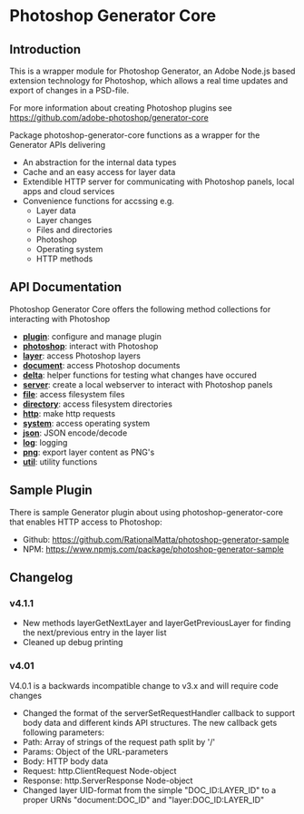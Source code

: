 # Photoshop Generator Core

## Introduction
This is a wrapper module for Photoshop Generator, an Adobe Node.js based extension technology for Photoshop, which allows a real time updates and export of changes in a PSD-file.

For more information about creating Photoshop plugins see
https://github.com/adobe-photoshop/generator-core

Package photoshop-generator-core functions as a wrapper for the Generator APIs delivering
- An abstraction for the internal data types 
- Cache and an easy access for layer data
- Extendible HTTP server for communicating with Photoshop panels, local apps and cloud services
- Convenience functions for accssing e.g.
  - Layer data
  - Layer changes
  - Files and directories
  - Photoshop
  - Operating system
  - HTTP methods

## API Documentation
Photoshop Generator Core offers the following method collections for interacting with Photoshop
- [**plugin**](https://github.com/RationalMatta/photoshop-generator-core/tree/master/documentation#module_plugin): configure and manage plugin
- [**photoshop**](https://github.com/RationalMatta/photoshop-generator-core/tree/master/documentation#module_photoshop): interact with Photoshop
- [**layer**](https://github.com/RationalMatta/photoshop-generator-core/tree/master/documentation#module_layer): access Photoshop layers
- [**document**](https://github.com/RationalMatta/photoshop-generator-core/tree/master/documentation#module_document): access Photoshop documents
- [**delta**](https://github.com/RationalMatta/photoshop-generator-core/tree/master/documentation#module_delta): helper functions for testing what changes have occured
- [**server**](https://github.com/RationalMatta/photoshop-generator-core/tree/master/documentation#module_server): create a local webserver to interact with Photoshop panels 
- [**file**](https://github.com/RationalMatta/photoshop-generator-core/tree/master/documentation#module_file): access filesystem files
- [**directory**](https://github.com/RationalMatta/photoshop-generator-core/tree/master/documentation#module_directory): access filesystem directories
- [**http**](https://github.com/RationalMatta/photoshop-generator-core/tree/master/documentation#module_http): make http requests
- [**system**](https://github.com/RationalMatta/photoshop-generator-core/tree/master/documentation#module_system): access operating system 
- [**json**](https://github.com/RationalMatta/photoshop-generator-core/tree/master/documentation#module_json): JSON encode/decode
- [**log**](https://github.com/RationalMatta/photoshop-generator-core/tree/master/documentation#module_log): logging
- [**png**](https://github.com/RationalMatta/photoshop-generator-core/tree/master/documentation#module_png): export layer content as PNG's 
- [**util**](https://github.com/RationalMatta/photoshop-generator-core/tree/master/documentation#module_util): utility functions

## Sample Plugin
There is sample Generator plugin about using photoshop-generator-core that enables HTTP access to Photoshop:
- Github: https://github.com/RationalMatta/photoshop-generator-sample
- NPM: https://www.npmjs.com/package/photoshop-generator-sample

## Changelog
### v4.1.1
- New methods layerGetNextLayer and layerGetPreviousLayer for finding the next/previous entry in the layer list
- Cleaned up debug printing

### v4.01
V4.0.1 is a backwards incompatible change to v3.x and will require code changes
- Changed the format of the serverSetRequestHandler callback to support body data and different kinds API structures. The new callback gets following parameters:
 - Path: Array of strings of the request path split by '/'
 - Params: Object of the URL-parameters
 - Body: HTTP body data
 - Request: http.ClientRequest Node-object
 - Response: http.ServerResponse Node-object
- Changed layer UID-format from the simple "DOC_ID:LAYER_ID" to a proper URNs "document:DOC_ID" and "layer:DOC_ID:LAYER_ID"
